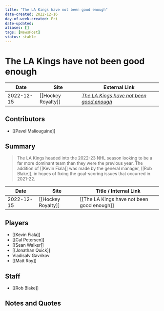 ```yaml
---
title: "The LA Kings have not been good enough"
date-created: 2022-12-16
day-of-week-created: Fri
date-updated: 
aliases: []
tags: [NewsPost]
status: stable
---
```


# The LA Kings have not been good enough

| Date       | Site               | External Link                                                                                                            |
| ---------- | ------------------ | ------------------------------------------------------------------------------------------------------------------------ |
| 2022-12-15 | [[Hockey Royalty]] | [*The LA Kings have not been good enough*](https://hockeyroyalty.com/2022/12/15/the-la-kings-have-not-been-good-enough/) |

## Contributors
- [[Pavel Maliouguine]]

## Summary
> The LA Kings headed into the 2022-23 NHL season looking to be a far more dominant team than they were the previous year. The addition of [[Kevin Fiala]] was made by the general manager, [[Rob Blake]], in hopes of fixing the goal-scoring issues that occurred in 2021-22.

| Date       | Site               | Title / Internal Link                      |
| ---------- | ------------------ | ------------------------------------------ |
| 2022-12-15 | [[Hockey Royalty]] | [[The LA Kings have not been good enough]] |

## Players
- [[Kevin Fiala]]
- [[Cal Petersen]]
- [[Sean Walker]]
- [[Jonathan Quick]]
- Vladisalv Gavrikov
- [[Matt Roy]]

## Staff
- [[Rob Blake]]

## Notes and Quotes

